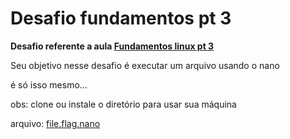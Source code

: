 # Desafio fundamentos pt 3
**Desafio referente a aula [Fundamentos linux pt 3](../../aulas/linux/fundamentos/fundamentospt3$.md)**

Seu objetivo nesse desafio é executar um arquivo usando o nano

é só isso mesmo... 

obs: clone ou instale o diretório para usar sua máquina

arquivo: [file.flag.nano](file.bin)
